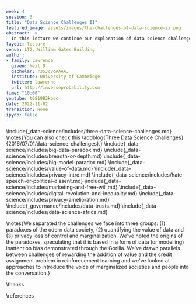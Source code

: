 ```yaml
---
week: 4
session: 3
title: "Data Science Challenges II"
featured_image: assets/images/the-challenges-of-data-science-ii.png
abstract:  >
  In this lecture we continue our exploration of data science challenges.
layout: lecture
venue: LT2, William Gates Building
author:
- family: Lawrence
  given: Neil D.
  gscholar: r3SJcvoAAAAJ
  institute: University of Cambridge
  twitter: lawrennd
  url: http://inverseprobability.com
time: "10:00"
youtube: t0819B2kboc
date: 2022-11-02
transition: None
ipynb: false
---
```


\include{_data-science/includes/three-data-science-challenges.md}
\notes{You can also check this \addblog{Three Data Science Challenges}{2016/07/01/data-science-challenges}.}
\include{_data-science/includes/big-data-paradox.md}
\include{_data-science/includes/breadth-or-depth.md}
\include{_data-science/includes/big-model-paradox.md}
\include{_data-science/includes/value-of-data.md}
\include{_data-science/includes/privacy-intro.md}
\include{_data-science/includes/hate-speech-or-political-dissent.md}
\include{_data-science/includes/marketing-and-free-will.md}
\include{_data-science/includes/digital-revolution-and-inequality.md}
\include{_data-science/includes/privacy-amelioration.md}
\include{_governance/includes/data-trusts.md}
\include{_data-science/includes/data-science-africa.md}

\notes{We separated the challenges we face into three groups: (1) paradoxes of the odern data society, (2) quantifying the value of data and (3) privacy loss of control and marginalization. We've noted the origins of the paradoxes, speculating that it is based in a form of data (or modelling) inattention bias demonstrated through the Gorilla. We've drawn parallels between challenges of rewarding the addition of value and the credit assignment problem in reinforecement learning and we've looked at approaches to introduce the voice of marginalized societies and people into the conversation.}



\thanks

\references
